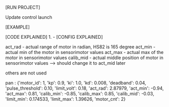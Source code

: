[RUN PROJECT]

 Update control launch  
  <!-- start low level motor driver-->
  <node name="motor_driver" pkg="sensoriboard_ros" type="ros_sensori_driver_test.py" respawn="false" output="screen"
    ns="/gretchen">
    <remap from="joint/poses" to="/gretchen/joint/poses" />
    <remap from="joint/cmd" to="/gretchen/joint/cmd" />
  </node>
[EXAMPLE]

[CODE EXPLAINED] 
	 1. 
			- 
[CONFIG EXPLAINED] 

act_rad - actual range of motor in radian, HS82 is 165 degree
act_min - actual min of the motor in sensorimotor values 
act_max - actual max of the motor in sensorimotor values
calib_mid - actual middle position of motor in sensorimotor values --> should change it to act_mid later 

others are not used 

  pan : {'motor_id': 1, 'kp': 0.9, 'ki': 1.0, 'kd': 0.008, 'deadband': 0.04, 'pulse_threshold': 0.10,
          'limit_volt': 0.18,
          'act_rad': 2.87979, 'act_min': -0.94, 'act_max': 0.81, 'calib_min': -0.85, 'calib_max': 0.85, 'calib_mid': -0.03,
          'limit_min': 0.174533, 'limit_max': 1.39626,
          'motor_cnt': 2}
